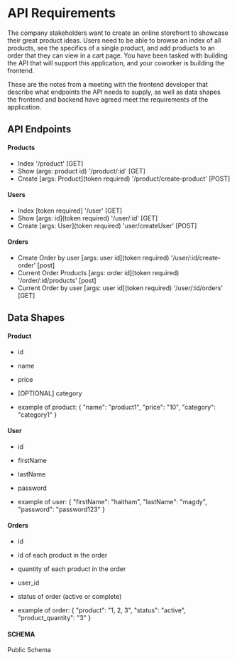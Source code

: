 # API Requirements

The company stakeholders want to create an online storefront to showcase their great product ideas. Users need to be able to browse an index of all products, see the specifics of a single product, and add products to an order that they can view in a cart page. You have been tasked with building the API that will support this application, and your coworker is building the frontend.

These are the notes from a meeting with the frontend developer that describe what endpoints the API needs to supply, as well as data shapes the frontend and backend have agreed meet the requirements of the application.

## API Endpoints

#### Products

- Index '/product' [GET]
- Show (args: product id) '/product/:id' [GET]
- Create [args: Product](token required) '/product/create-product' [POST]

#### Users

- Index [token required] '/user' [GET]
- Show [args: id](token required) '/user/:id' [GET]
- Create [args: User](token required) 'user/createUser' [POST]

#### Orders

- Create Order by user [args: user id](token required) '/user/:id/create-order' [post]
- Current Order Products [args: order id](token required) '/order/:id/products' [post]
- Current Order by user [args: user id](token required) '/user/:id/orders' [GET]

## Data Shapes

#### Product

- id
- name
- price
- [OPTIONAL] category

- example of product: {
  "name": "product1",
  "price": "10",
  "category": "category1"
  }

#### User

- id
- firstName
- lastName
- password

- example of user: {
  "firstName": "haitham",
  "lastName": "magdy",
  "password": "password123"
  }

#### Orders

- id
- id of each product in the order
- quantity of each product in the order
- user_id
- status of order (active or complete)

- example of order: {
  "product": "1, 2, 3",
  "status": "active",
  "product_quantity": "3"
  }

#### SCHEMA

Public Schema
